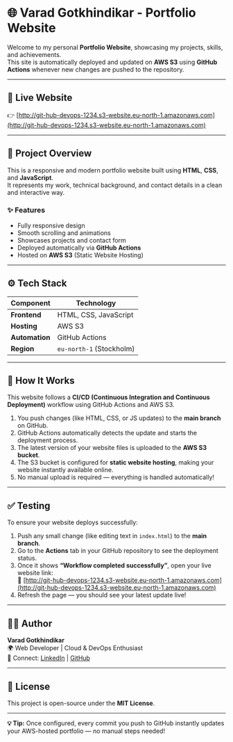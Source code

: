 # 🌐 Varad Gotkhindikar - Portfolio Website

Welcome to my personal **Portfolio Website**, showcasing my projects, skills, and achievements.  
This site is automatically deployed and updated on **AWS S3** using **GitHub Actions** whenever new changes are pushed to the repository.

---

## 🚀 Live Website
👉 [http://git-hub-devops-1234.s3-website.eu-north-1.amazonaws.com](http://git-hub-devops-1234.s3-website.eu-north-1.amazonaws.com)

---

## 🧩 Project Overview
This is a responsive and modern portfolio website built using **HTML**, **CSS**, and **JavaScript**.  
It represents my work, technical background, and contact details in a clean and interactive way.

### ✨ Features
- Fully responsive design  
- Smooth scrolling and animations  
- Showcases projects and contact form  
- Deployed automatically via **GitHub Actions**  
- Hosted on **AWS S3** (Static Website Hosting)

---

## ⚙️ Tech Stack
| Component | Technology |
|------------|-------------|
| **Frontend** | HTML, CSS, JavaScript |
| **Hosting** | AWS S3 |
| **Automation** | GitHub Actions |
| **Region** | `eu-north-1` (Stockholm) |

---

## 🔄 How It Works

This website follows a **CI/CD (Continuous Integration and Continuous Deployment)** workflow using GitHub Actions and AWS S3.

1. You push changes (like HTML, CSS, or JS updates) to the **main branch** on GitHub.  
2. GitHub Actions automatically detects the update and starts the deployment process.  
3. The latest version of your website files is uploaded to the **AWS S3 bucket**.  
4. The S3 bucket is configured for **static website hosting**, making your website instantly available online.  
5. No manual upload is required — everything is handled automatically!

---

## ✅ Testing

To ensure your website deploys successfully:

1. Push any small change (like editing text in `index.html`) to the **main branch**.  
2. Go to the **Actions** tab in your GitHub repository to see the deployment status.  
3. Once it shows **“Workflow completed successfully”**, open your live website link:  
   🔗 [http://git-hub-devops-1234.s3-website.eu-north-1.amazonaws.com](http://git-hub-devops-1234.s3-website.eu-north-1.amazonaws.com)  
4. Refresh the page — you should see your latest update live!  

---

## 🧑‍💻 Author
**Varad Gotkhindikar**  
🌍 Web Developer | Cloud & DevOps Enthusiast  
📩 Connect: [LinkedIn](#) | [GitHub](#)

---

## 📜 License
This project is open-source under the **MIT License**.

---

**💡 Tip:** Once configured, every commit you push to GitHub instantly updates your AWS-hosted portfolio — no manual steps needed!
